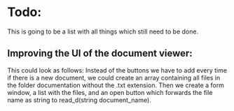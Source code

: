 # Todo:
This is going to be a list with all things which still need to be done.

## Improving the UI of the document viewer:
This could look as follows:
Instead of the buttons we have to add every time if there is a new document, we could create an array containing all files in the folder documentation without the .txt extension. Then we create a form window, a list with the files, and an open button which forwards the file name as string to read_d(string document_name).